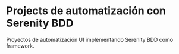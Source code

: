 # Projects de automatización con Serenity BDD
Proyectos de automatización UI implementando Serenity BDD como framework.
